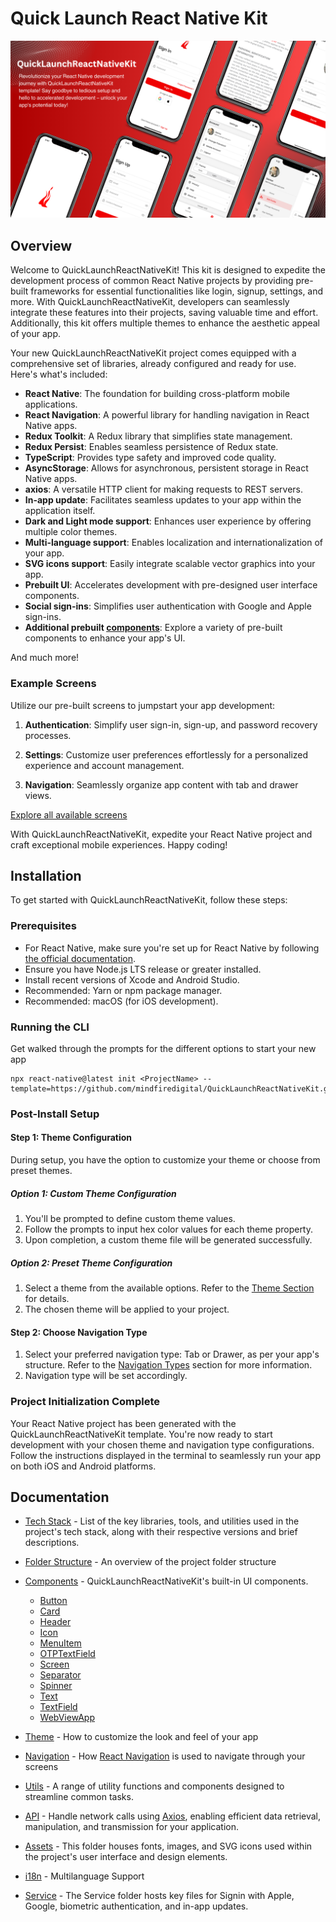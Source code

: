 # Quick Launch React Native Kit

<img alt="feature-image" src="./QuickLaunchReactNativeKit/docs/screenshots/banner.png" />

## Overview

Welcome to QuickLaunchReactNativeKit! This kit is designed to expedite the development process of common React Native projects by providing pre-built frameworks for essential functionalities like login, signup, settings, and more. With QuickLaunchReactNativeKit, developers can seamlessly integrate these features into their projects, saving valuable time and effort. Additionally, this kit offers multiple themes to enhance the aesthetic appeal of your app.

Your new QuickLaunchReactNativeKit project comes equipped with a comprehensive set of libraries, already configured and ready for use. Here's what's included:

- **React Native**: The foundation for building cross-platform mobile applications.
- **React Navigation**: A powerful library for handling navigation in React Native apps.
- **Redux Toolkit**: A Redux library that simplifies state management.
- **Redux Persist**: Enables seamless persistence of Redux state.
- **TypeScript**: Provides type safety and improved code quality.
- **AsyncStorage**: Allows for asynchronous, persistent storage in React Native apps.
- **axios**: A versatile HTTP client for making requests to REST servers.
- **In-app update**: Facilitates seamless updates to your app within the application itself.
- **Dark and Light mode support**: Enhances user experience by offering multiple color themes.
- **Multi-language support**: Enables localization and internationalization of your app.
- **SVG icons support**: Easily integrate scalable vector graphics into your app.
- **Prebuilt UI**: Accelerates development with pre-designed user interface components.
- **Social sign-ins**: Simplifies user authentication with Google and Apple sign-ins.
- **Additional prebuilt [components](./QuickLaunchReactNativeKit/docs/template/src/components/Components.md)**: Explore a variety of pre-built components to enhance your app's UI.

And much more!

### Example Screens

Utilize our pre-built screens to jumpstart your app development:

1. **Authentication**: Simplify user sign-in, sign-up, and password recovery processes.

2. **Settings**: Customize user preferences effortlessly for a personalized experience and account management.

3. **Navigation**: Seamlessly organize app content with tab and drawer views.

[Explore all available screens](./QuickLaunchReactNativeKit/docs/ScreenShots.md)

With QuickLaunchReactNativeKit, expedite your React Native project and craft exceptional mobile experiences. Happy coding!

## Installation

To get started with QuickLaunchReactNativeKit, follow these steps:

### Prerequisites

- For React Native, make sure you're set up for React Native by following [the official documentation](https://reactnative.dev/docs/environment-setup).
- Ensure you have Node.js LTS release or greater installed.
- Install recent versions of Xcode and Android Studio.
- Recommended: Yarn or npm package manager.
- Recommended: macOS (for iOS development).

### Running the CLI

Get walked through the prompts for the different options to start your new app

```terminal
npx react-native@latest init <ProjectName> --template=https://github.com/mindfiredigital/QuickLaunchReactNativeKit.git#development
```

### Post-Install Setup

#### Step 1: Theme Configuration

During setup, you have the option to customize your theme or choose from preset themes.

##### Option 1: Custom Theme Configuration

1. You'll be prompted to define custom theme values.
2. Follow the prompts to input hex color values for each theme property.
3. Upon completion, a custom theme file will be generated successfully.

##### Option 2: Preset Theme Configuration

1. Select a theme from the available options. Refer to the [Theme Section](./QuickLaunchReactNativeKit/docs/template/src/theme/PresetThemes.md) for details.
2. The chosen theme will be applied to your project.

#### Step 2: Choose Navigation Type

1. Select your preferred navigation type: Tab or Drawer, as per your app's structure. Refer to the [Navigation Types](./QuickLaunchReactNativeKit/docs/template/src/navigation/Navigation.md) section for more information.
2. Navigation type will be set accordingly.

### Project Initialization Complete

Your React Native project has been generated with the QuickLaunchReactNativeKit template. You're now ready to start development with your chosen theme and navigation type configurations. Follow the instructions displayed in the terminal to seamlessly run your app on both iOS and Android platforms.

## Documentation

- [Tech Stack](./QuickLaunchReactNativeKit/docs/template/TechStack.md) - List of the key libraries, tools, and utilities used in the project's tech stack, along with their respective versions and brief descriptions.

- [Folder Structure](./QuickLaunchReactNativeKit/docs/template/FolderStructure.md) - An overview of the project folder structure

- [Components](./QuickLaunchReactNativeKit/docs/template/src/components/Components.md) - QuickLaunchReactNativeKit's built-in UI components.

  - [Button](./QuickLaunchReactNativeKit/docs/template/src/components/Button.md)
  - [Card](./QuickLaunchReactNativeKit/docs/template/src/components/Card.md)
  - [Header](./QuickLaunchReactNativeKit/docs/template/src/components/Header.md)
  - [Icon](./QuickLaunchReactNativeKit/docs/template/src/components/Icon.md)
  - [MenuItem](./QuickLaunchReactNativeKit/docs/template/src/components/MenuItem.md)
  - [OTPTextField](./QuickLaunchReactNativeKit/docs/template/src/components/OTPTextField.md)
  - [Screen](./QuickLaunchReactNativeKit/docs/template/src/components/Screen.md)
  - [Separator](./QuickLaunchReactNativeKit/docs/template/src/components/Separator.md)
  - [Spinner](./QuickLaunchReactNativeKit/docs/template/src/components/Spinner.md)
  - [Text](./QuickLaunchReactNativeKit/docs/template/src/components/Text.md)
  - [TextField](./QuickLaunchReactNativeKit/docs/template/src/components/TextField.md)
  - [WebViewApp](./QuickLaunchReactNativeKit/docs/template/src/components/WebViewApp.md)

- [Theme](./QuickLaunchReactNativeKit/docs/template/src/theme/Theme.md) - How to customize the look and feel of your app

- [Navigation](./QuickLaunchReactNativeKit/docs/template/src/navigation/Navigation.md) - How [React Navigation](https://reactnavigation.org/docs/getting-started/) is used to navigate through your screens

- [Utils](./QuickLaunchReactNativeKit/docs/template/src/utils/Utils.md) - A range of utility functions and components designed to streamline common tasks.

- [API](./QuickLaunchReactNativeKit/docs/template/src/api/API.md) - Handle network calls using [Axios](https://www.npmjs.com/package/axios), enabling efficient data retrieval, manipulation, and transmission for your application.

- [Assets](./QuickLaunchReactNativeKit/docs/template/src/assets/Assets.md) - This folder houses fonts, images, and SVG icons used within the project's user interface and design elements.

- [i18n](./QuickLaunchReactNativeKit/docs/template/src/i18n/i18n.md) - Multilanguage Support

- [Service](./QuickLaunchReactNativeKit/docs/template/src/service/Service.md) - The Service folder hosts key files for Signin with Apple, Google, biometric authentication, and in-app updates.
